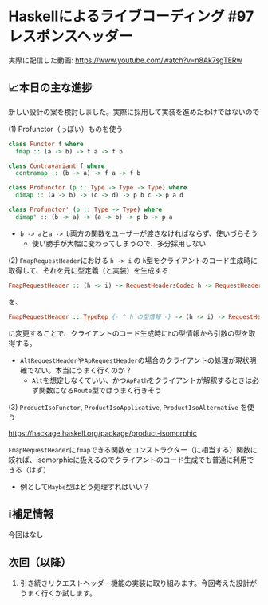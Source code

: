 # Haskellによるライブコーディング #97 レスポンスヘッダー

実際に配信した動画: <https://www.youtube.com/watch?v=n8Ak7sgTERw>

## 📈本日の主な進捗

新しい設計の案を検討しました。実際に採用して実装を進めたわけではないので

(1) Profunctor（っぽい）ものを使う

```haskell
class Functor f where
  fmap :: (a -> b) -> f a -> f b

class Contravariant f where
  contramap :: (b -> a) -> f a -> f b

class Profunctor (p :: Type -> Type -> Type) where
  dimap :: (a -> b) -> (c -> d) -> p b c -> p a d

class Profunctor' (p :: Type -> Type) where
  dimap' :: (b -> a) -> (a -> b) -> p b -> p a
```


- `b -> a`と`a -> b`両方の関数をユーザーが渡さなければならず、使いづらそう
    - 使い勝手が大幅に変わってしまうので、多分採用しない

(2) `FmapRequestHeader`における `h -> i` の `h`型をクライアントのコード生成時に取得して、それを元に型定義（と実装）を生成する

```haskell
FmapRequestHeader :: (h -> i) -> RequestHeadersCodec h -> RequestHeadersCodec i
```

を、

```haskell
FmapRequestHeader :: TypeRep {- ^ h の型情報 -} -> (h -> i) -> RequestHeadersCodec h -> RequestHeadersCodec i
```

に変更することで、クライアントのコード生成時に`h`の型情報から引数の型を取得する。

- `AltRequestHeader`や`ApRequestHeader`の場合のクライアントの処理が現状明確でない。本当にうまく行くのか？
    - `Alt`を想定しなくていい、かつ`ApPath`をクライアントが解釈するときは必ず関数になる`Route`型ではうまく行きそう

(3) `ProductIsoFunctor`, `ProductIsoApplicative`, `ProductIsoAlternative` を使う

<https://hackage.haskell.org/package/product-isomorphic>

`FmapRequestHeader`に`fmap`できる関数をコンストラクター（に相当する）関数に絞れば、isomorphicに扱えるのでクライアントのコード生成でも普通に利用できる（はず）

- 例として`Maybe`型はどう処理すればいい？

## ℹ️補足情報

今回はなし

## 次回（以降）

1. 引き続きリクエストヘッダー機能の実装に取り組みます。今回考えた設計がうまく行くか試します。
